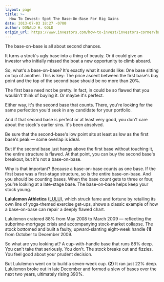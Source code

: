 ```yaml
---
layout: page
title: >-
  How To Invest: Spot The Base-On-Base For Big Gains
date: 2013-07-03 18:27 -0700
author: DONALD H. GOLD
origin_url: https://www.investors.com/how-to-invest/investors-corner/base-on-base-chart-pattern
---
```





The base-on-base is all about second chances.


It turns a stock's ugly base into a thing of beauty. Or it could give an investor who initially missed the boat a new opportunity to climb aboard.


So, what's a base-on-base? It's exactly what it sounds like: One base sitting on top of another. This is key: The price ascent between the first base's buy point and the top of the second base should be no more than 20%.


The first base need not be pretty. In fact, in could be so flawed that you wouldn't think of buying it. Or maybe it's perfect.


Either way, it's the second base that counts. There, you're looking for the same perfection you'd seek in any candidate for your portfolio.


And if that second base is perfect or at least very good, you don't care about the stock's earlier sins. It's been absolved.


Be sure that the second-base's low point sits at least as low as the first base's peak — some overlap is ideal.


But if the second base just hangs above the first base without touching it, the entire structure is flawed. At that point, you can buy the second base's breakout, but it's not a base-on-base.


Why is that important? Because a base-on-base counts as one base. If the first base was a first-stage structure, so is the entire base-on-base. And you should be counting bases. When the base count gets to three or four, you're looking at a late-stage base. The base-on-base helps keep your stock young.


**Lululemon Athletica** ([LULU](https://research.investors.com/quote.aspx?symbol=LULU)), which struck fame and fortune by retailing its own line of yoga-themed exercise get-ups, shows a classic example of how a base-on-base can repair a deeply flawed chart.


Lululemon cratered 88% from May 2008 to March 2009 — reflecting the subprime-mortgage crisis and accompanying stock-market collapse. The stock bottomed and built a faulty, upward-slanting eight-week handle **(1)** from October to December 2009.


So what are you looking at? A cup-with-handle base that runs 88% deep. You can't take that seriously. You don't. The stock breaks out and fizzles. You feel good about your prudent decision.


But Lululemon went on to build a seven-week cup. **(2)** It ran just 22% deep. Lululemon broke out in late December and formed a slew of bases over the next two years, ultimately rising 390%.




